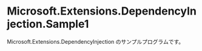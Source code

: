 # Microsoft.Extensions.DependencyInjection.Sample1
Microsoft.Extensions.DependencyInjection のサンプルプログラムです。
